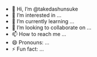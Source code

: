 - 👋 Hi, I’m @takedashunsuke
- 👀 I’m interested in ...
- 🌱 I’m currently learning ...
- 💞️ I’m looking to collaborate on ...
- 📫 How to reach me ...
- 😄 Pronouns: ...
- ⚡ Fun fact: ...

<!---
takedashunsuke/takedashunsuke is a ✨ special ✨ repository because its `README.md` (this file) appears on your GitHub profile.
You can click the Preview link to take a look at your changes.
--->
